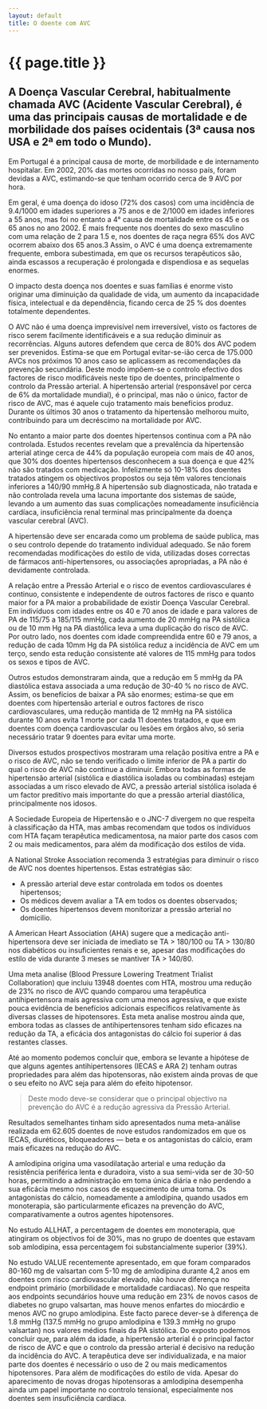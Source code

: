 ```yaml
---
layout: default
title: O doente com AVC
---
```


# {{ page.title }}

## A Doença Vascular Cerebral, habitualmente chamada AVC (Acidente Vascular Cerebral), é uma das principais causas de mortalidade e de morbilidade dos países ocidentais (3ª causa nos USA e 2ª em todo o Mundo).

Em Portugal é a principal causa de morte, de morbilidade e de internamento hospitalar. Em 2002, 20% das mortes ocorridas no nosso país, foram devidas a AVC, estimando-se que tenham ocorrido cerca de 9 AVC por hora.

Em geral, é uma doença do idoso (72% dos casos) com uma incidência de 9.4/1000 em idades superiores a 75 anos e de 2/1000 em idades inferiores a 55 anos, mas foi no entanto a 4° causa de mortalidade entre os 45 e os 65 anos no ano 2002.
É mais frequente nos doentes do sexo masculino com uma relação de 2 para 1.5 e, nos doentes de raça negra 65% dos AVC ocorrem abaixo dos 65 anos.3
Assim, o AVC é uma doença extremamente frequente, embora subestimada, em que os recursos terapêuticos são, ainda escassos a recuperação é prolongada e dispendiosa e as sequelas enormes.

O impacto desta doença nos doentes e suas famílias é enorme visto originar uma diminuição da qualidade de vida, um aumento da incapacidade física, intelectual e da dependência, ficando cerca de 25 % dos doentes totalmente dependentes.

O AVC não é uma doença imprevisível nem irreversível, visto os factores de risco serem facilmente identificáveis e a sua redução diminuir as recorrências. Alguns autores defendem que cerca de 80% dos AVC podem ser prevenidos. Estima-se que em Portugal evitar-se-ião cerca de 175.000 AVCs nos próximos 10 anos caso se aplicassem as recomendações da prevenção secundária. Deste modo impõem-se o controlo efectivo dos factores de risco modificáveis neste tipo de doentes, principalmente o controlo da Pressão arterial. A hipertensão arterial (responsável por cerca de 6% da mortalidade mundial), é o principal, mas não o único, factor de risco de AVC, mas é aquele cujo tratamento mais benefícios produz. Durante os últimos 30 anos o tratamento da hipertensão melhorou muito, contribuindo para um decréscimo na mortalidade por AVC.

No entanto a maior parte dos doentes hipertensos continua com a PA não controlada. Estudos recentes revelam que a prevalência da hipertensão arterial atinge cerca de 44% da população europeia com mais de 40 anos, que 30% dos doentes hipertensos desconhecem a sua doença e que 42% não são tratados com medicação. Infelizmente só 10-18% dos doentes tratados atingem os objectivos propostos ou seja têm valores tencionais inferiores a 140/90 mmHg.8 A hipertensão sub diagnosticada, não tratada e não controlada revela uma lacuna importante dos sistemas de saúde, levando a um aumento das suas complicações nomeadamente insuficiência cardíaca, insuficiência renal terminal mas principalmente da doença vascular cerebral (AVC).

A hipertensão deve ser encarada como um problema de saúde publica, mas o seu controlo depende do tratamento individual adequado. Se não forem recomendadas modificações do estilo de vida, utilizadas doses correctas de fármacos anti-hipertensores, ou associações apropriadas, a PA não é devidamente controlada.

A relação entre a Pressão Arterial e o risco de eventos cardiovasculares é continuo, consistente e independente de outros factores de risco e quanto maior for a PA maior a probabilidade de existir Doença Vascular Cerebral. Em indivíduos com idades entre os 40 e 70 anos de idade e para valores de PA de 115/75 a 185/115 mmHg, cada aumento de 20 mmHg na PA sistólica ou de 10 mm Hg na PA diastólica leva a uma duplicação do risco de AVC.
Por outro lado, nos doentes com idade compreendida entre 60 e 79 anos, a redução de cada 10mm Hg da PA sistólica reduz a incidência de AVC em um terço, sendo esta redução consistente até valores de 115 mmHg para todos os sexos e tipos de AVC.

Outros estudos demonstraram ainda, que a redução em 5 mmHg da PA diastólica estava associada a uma redução de 30-40 % no risco de AVC.
Assim, os benefícios de baixar a PA são enormes; estima-se que em doentes com hipertensão arterial e outros factores de risco cardiovasculares, uma redução mantida de 12 mmHg na PA sistólica durante 10 anos evita 1 morte por cada 11 doentes tratados, e que em doentes com doença cardiovascular ou lesões em órgãos alvo, só seria necessário tratar 9 doentes para evitar uma morte.

Diversos estudos prospectivos mostraram uma relação positiva entre a PA e o risco de AVC, não se tendo verificado o limite inferior de PA a partir do qual o risco de AVC não continue a diminuir.
Embora todas as formas de hipertensão arterial (sistólica e diastólica isoladas ou combinadas) estejam associadas a um risco elevado de AVC, a pressão arterial sistólica isolada é um factor preditivo mais importante do que a pressão arterial diastólica, principalmente nos idosos.

A Sociedade Europeia de Hipertensão e o JNC-7 divergem no que respeita à classificação da HTA, mas ambas recomendam que todos os indivíduos com HTA façam terapêutica medicamentosa, na maior parte dos casos com 2 ou mais medicamentos, para além da modificação dos estilos de vida.

A National Stroke Association recomenda 3 estratégias para diminuir o risco de AVC nos doentes hipertensos. Estas estratégias são:

* A pressão arterial deve estar controlada em todos os doentes hipertensos;
* Os médicos devem avaliar a TA em todos os doentes observados;
* Os doentes hipertensos devem monitorizar a pressão arterial no domicilio.

A American Heart Association (AHA) sugere que a medicação anti-hipertensora deve ser iniciada de imediato se TA > 180/100 ou TA > 130/80 nos diabéticos ou insuficientes renais e se, apesar das modificações do estilo de vida durante 3 meses se mantiver TA > 140/80.

Uma meta analise (Blood Pressure Lowering Treatment Trialist Collaboration) que incluiu 13948 doentes com HTA, mostrou uma redução de 23% no risco de AVC quando comparou uma terapêutica antihipertensora mais agressiva com uma menos agressiva, e que existe pouca evidência de benefícios adicionais específicos relativamente às diversas classes de hipotensores.
Esta meta analise mostrou ainda que, embora todas as classes de antihipertensores tenham sido eficazes na redução da TA, a eficácia dos antagonistas do cálcio foi superior á das restantes classes.

Até ao momento podemos concluir que, embora se levante a hipótese de que alguns agentes antihipertensores (IECAS e ARA 2) tenham outras propriedades para além das hipotensoras, não existem ainda provas de que o seu efeito no AVC seja para além do efeito hipotensor.

> Deste modo deve-se considerar que o principal objectivo na prevenção do AVC é a redução agressiva da Pressão Arterial.

Resultados semelhantes tinham sido apresentados numa meta-análise realizada em 62.605 doentes de nove estudos randomizados em que os IECAS, diuréticos, bloqueadores — beta e os antagonistas do cálcio, eram mais eficazes na redução do AVC.

A amlodipina origina uma vasodilatação arterial e uma redução da resistência periférica lenta e duradoira, visto a sua semi-vida ser de 30-50 horas, permitindo a administração em toma única diária e não perdendo a sua eficácia mesmo nos casos de esquecimento de uma toma.
Os antagonistas do cálcio, nomeadamente a amlodipina, quando usados em monoterapia, são particularmente eficazes na prevenção do AVC, comparativamente a outros agentes hipotensores.

No estudo ALLHAT, a percentagem de doentes em monoterapia, que atingiram os objectivos foi de 30%, mas no grupo de doentes que estavam sob amlodipina, essa percentagem foi substancialmente superior (39%).

No estudo VALUE recentemente apresentado, em que foram comparados 80-160 mg de valsartan com 5-10 mg de amlodipina durante 4,2 anos em doentes com risco cardiovascular elevado, não houve diferença no endpoint primário (morbilidade e mortalidade cardiacas). No que respeita aos endpoints secundários houve uma redução em 23% de novos casos de diabetes no grupo valsartan, mas houve menos enfartes do miocárdio e menos AVC no grupo amlodipina. Este facto parece dever-se à diferença de 1.8 mmHg (137.5 mmHg no grupo amlodipina e 139.3 mmHg no grupo valsartan) nos valores médios finais da PA sistólica.
Do exposto podemos concluir que, para além da idade, a hipertensão arterial é o principal factor de risco de AVC e que o controlo da pressão arterial é decisivo na redução da incidência do AVC. A terapêutica deve ser individualizada, e na maior parte dos doentes é necessário o uso de 2 ou mais medicamentos hipotensores. Para além de modificações do estilo de vida. Apesar do aparecimento de novas drogas hipotensoras a amlodipina desempenha ainda um papel importante no controlo tensional, especialmente nos doentes sem insuficiência cardíaca.
